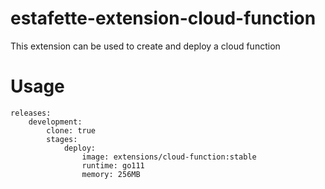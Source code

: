 # estafette-extension-cloud-function
This extension can be used to create and deploy a cloud function

# Usage

```
releases:
    development:
        clone: true
        stages:
            deploy:
                image: extensions/cloud-function:stable
                runtime: go111
                memory: 256MB
```
